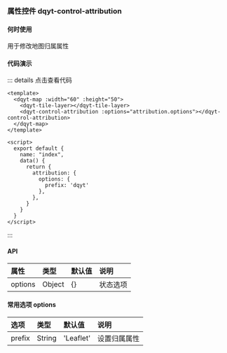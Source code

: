 ### 属性控件 dqyt-control-attribution
#### 何时使用
用于修改地图归属属性
#### 代码演示

<attribution-index></attribution-index>
::: details 点击查看代码
```vue
<template>
  <dqyt-map :width="60" :height="50">
    <dqyt-tile-layer></dqyt-tile-layer>
    <dqyt-control-attribution :options="attribution.options"></dqyt-control-attribution>
  </dqyt-map>
</template>

<script>
  export default {
    name: "index",
    data() {
      return {
        attribution: {
          options: {
            prefix: 'dqyt'
          },
        },
      }
    }
  }
</script>

```
:::

#### API
| 属性       | 类型   | 默认值   | 说明        |
|:------------- |:-------------|:-----|:----|
| options | Object | {} | 状态选项  |
#### 常用选项 options
| 选项          | 类型   | 默认值 | 说明  |
|:------------- |:-------------|:-----|:----|
| prefix | String | 'Leaflet' | 设置归属属性 |
